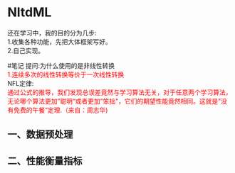 # NltdML
还在学习中，我的目的分为几步:  
1.收集各种功能，先把大体框架写好。  
2.自己实现。  

#笔记
提问:为什么使用的是非线性转换  
<font color = 'red'>1.连续多次的线性转换等价于一次线性转换</font>  
NFL定律:  
<font color='red'>通过公式的推导，我们发现总误差竟然与学习算法无关，对于任意两个学习算法，无论哪个算法更加”聪明“或者更加”笨拙"，它们的期望性能竟然相同。这就是”没有免费的午餐“定理.（来自：周志华)</font>


## 一、数据预处理

## 二、性能衡量指标





